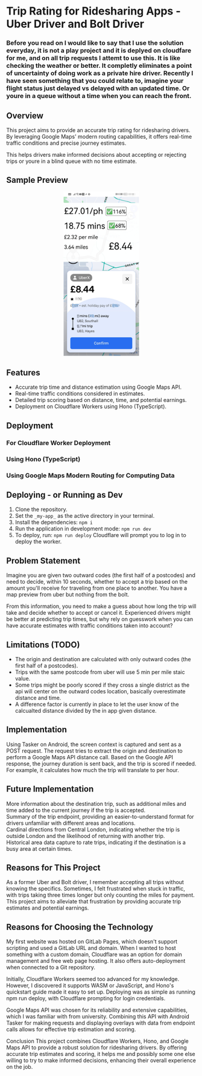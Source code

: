# Trip Rating for Ridesharing Apps - Uber Driver and Bolt Driver
### Before you read on I would like to say that I use the solution everyday, it is not a play project and it is deplyed on cloudfare for me, and on all trip requests I attemt to use this. It is like checking the weather or better. It completly eliminates a point of uncertainty of doing work as a private hire driver. Recently I have seen something that you could relate to, imagine your flight status just delayed vs delayed with an updated time. Or youre in a queue without a time when you can reach the front.
## Overview
This project aims to provide an accurate trip rating for ridesharing drivers. By leveraging Google Maps' modern routing capabilities, it offers real-time traffic conditions and precise journey estimates. 

This helps drivers make informed decisions about accepting or rejecting trips or youre in a blind queue with no time estimate.
## Sample Preview
<p align="center">
<img src="assets/uberSample.jpg" width="200" alt="uberSample"/>
</p>

## Features
- Accurate trip time and distance estimation using Google Maps API.
- Real-time traffic conditions considered in estimates.
- Detailed trip scoring based on distance, time, and potential earnings.
- Deployment on Cloudflare Workers using Hono (TypeScript).

## Deployment

### For Cloudflare Worker Deployment

### Using Hono (TypeScript)

### Using Google Maps Modern Routing for Computing Data

## Deploying - or Running as Dev

1. Clone the repository.
2. Set the `_my-app_` as the active directory in your terminal.
3. Install the dependencies:
   ```npm i```
4. Run the application in development mode:
```npm run dev```
5. To deploy, run:
```npm run deploy```
Cloudflare will prompt you to log in to deploy the worker.

## Problem Statement
Imagine you are given two outward codes (the first half of a postcodes) and need to decide, within 10 seconds, whether to accept a trip based on the amount you'll receive for traveling from one place to another. You have a map preview from uber but nothing from the bolt.

From this information, you need to make a guess about how long the trip will take and decide whether to accept or cancel it. Experienced drivers might be better at predicting trip times, but why rely on guesswork when you can have accurate estimates with traffic conditions taken into account?

## Limitations (TODO)
- The origin and destination are calculated with only outward codes (the first half of a postcodes).
- Trips with the same postcode from uber will use 5 min per mile staic value.
- Some trips might be poorly scored if they cross a single district as the api will center on the outward codes location, basically overestimate distance and time.
- A difference factor is currently in place to let the user know of the calcualted distance divided by the in app given distance.

## Implementation
Using Tasker on Android, the screen context is captured and sent as a POST request. The request tries to extract the origin and destination to perform a Google Maps API distance call. Based on the Google API response, the journey duration is sent back, and the trip is scored if needed. For example, it calculates how much the trip will translate to per hour.

## Future Implementation
More information about the destination trip, such as additional miles and time added to the current journey if the trip is accepted.\
Summary of the trip endpoint, providing an easier-to-understand format for drivers unfamiliar with different areas and locations.\
Cardinal directions from Central London, indicating whether the trip is outside London and the likelihood of returning with another trip.\
Historical area data capture to rate trips, indicating if the destination is a busy area at certain times.

## Reasons for This Project
As a former Uber and Bolt driver, I remember accepting all trips without knowing the specifics. Sometimes, I felt frustrated when stuck in traffic, with trips taking three times longer but only counting the miles for payment. This project aims to alleviate that frustration by providing accurate trip estimates and potential earnings.

## Reasons for Choosing the Technology
My first website was hosted on GitLab Pages, which doesn't support scripting and used a GitLab URL and domain. When I wanted to host something with a custom domain, Cloudflare was an option for domain management and free web page hosting. It also offers auto-deployment when connected to a Git repository.

Initially, Cloudflare Workers seemed too advanced for my knowledge. However, I discovered it supports WASM or JavaScript, and Hono's quickstart guide made it easy to set up. Deploying was as simple as running npm run deploy, with Cloudflare prompting for login credentials.

Google Maps API was chosen for its reliability and extensive capabilities, which I was familiar with from university. Combining this API with Android Tasker for making requests and displaying overlays with data from endpoint calls allows for effective trip estimation and scoring.

Conclusion
This project combines Cloudflare Workers, Hono, and Google Maps API to provide a robust solution for ridesharing drivers. By offering accurate trip estimates and scoring, it helps me and possibly some one else willing to try to  make informed decisions, enhancing their overall experience on the job. 
